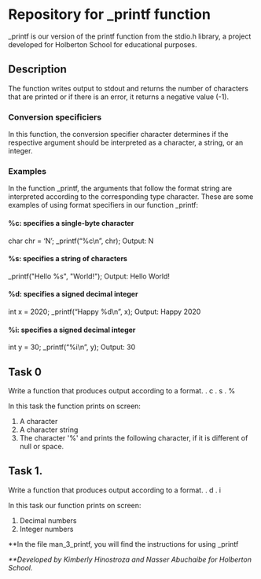 # Repository for _printf function

_printf is our version of the printf function from the stdio.h library, a project developed for Holberton School for educational purposes.


## Description

The function writes output to stdout and returns the number of characters that are printed or if there is an error, it returns a negative value (-1).


### Conversion specificiers

In this function, the conversion specifier character determines if the respective argument should be interpreted as a character, a string, or an integer.


### Examples

In the function _printf, the arguments that follow the format string are interpreted according to the corresponding type character. These are some examples of using format specifiers in our function _printf:

#### %c: specifies a single-byte character
char chr = ‘N’;
_printf(“%c\n”, chr);
Output: N

#### %s: specifies a string of characters
_printf("Hello %s", "World!");
Output: Hello World!

#### %d: specifies a signed decimal integer
int x = 2020;
_printf(“Happy %d\n”, x); 
Output: Happy 2020

#### %i: specifies a signed decimal integer
int y = 30; 
_printf(“%i\n”, y);
Output: 30


## Task 0

Write a function that produces output according to a format.
. c
. s
. %

In this task the function prints on screen:
1. A character
2. A character string
3. The character '%' and prints the following character, if it is different of null or space.

## Task 1.

Write a function that produces output according to a format.
. d
. i

In this task our function prints on screen:
1. Decimal numbers
2. Integer numbers

**In the file man_3_printf, you will find the instructions for using _printf

_**Developed by Kimberly Hinostroza and Nasser Abuchaibe for Holberton School._
